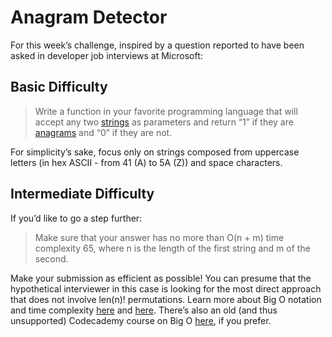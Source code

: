 # Anagram Detector

For this week’s challenge, inspired by a question reported to have been asked in developer job interviews at Microsoft:

## Basic Difficulty
> Write a function in your favorite programming language that will accept any two [strings](https://en.wikipedia.org/wiki/String_(computer_science)) as parameters and return “1” if they are [anagrams](https://en.wikipedia.org/wiki/Anagram) and “0” if they are not.

For simplicity’s sake, focus only on strings composed from uppercase letters (in hex ASCII - from 41 (A) to 5A (Z)) and space characters.

## Intermediate Difficulty
If you’d like to go a step further:
> Make sure that your answer has no more than O(n + m) time complexity 65, where n is the length of the first string and m of the second.

Make your submission as efficient as possible! You can presume that the hypothetical interviewer in this case is looking for the most direct approach that does not involve len(n)! permutations.
Learn more about Big O notation and time complexity [here](https://stackoverflow.com/questions/487258/what-is-a-plain-english-explanation-of-big-o-notation) and [here](https://rob-bell.net/2009/06/a-beginners-guide-to-big-o-notation). There’s also an old (and thus unsupported) Codecademy course on Big O [here](https://www.codecademy.com/catalog), if you prefer.
